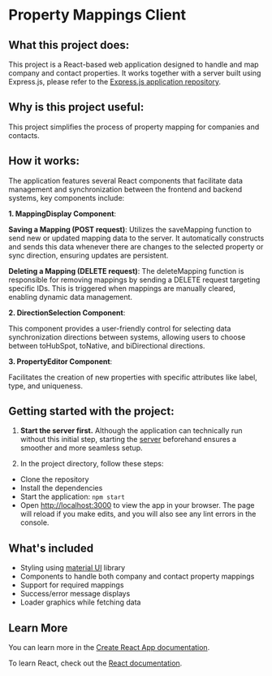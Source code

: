 # Property Mappings Client

## What this project does:

This project is a React-based web application designed to handle and map company and contact properties. It works together with a server built using Express.js, please refer to the [Express.js application repository](https://github.com/hubspotdev/property-mapping-server).

## Why is this project useful:
This project simplifies the process of property mapping for companies and contacts.

## How it works:
The application features several React components that facilitate data management and synchronization between the frontend and backend systems, key components include:

**1. MappingDisplay Component**:

**Saving a Mapping (POST request)**: Utilizes the saveMapping function to send new or updated mapping data to the server. It automatically constructs and sends this data whenever there are changes to the selected property or sync direction, ensuring updates are persistent.


**Deleting a Mapping (DELETE request)**: The deleteMapping function is responsible for removing mappings by sending a DELETE request targeting specific IDs. This is triggered when mappings are manually cleared, enabling dynamic data management.


**2. DirectionSelection Component**:

This component provides a user-friendly control for selecting data synchronization directions between systems, allowing users to choose between toHubSpot, toNative, and biDirectional directions.

**3. PropertyEditor Component**:

Facilitates the creation of new properties with specific attributes like label, type, and uniqueness.

## Getting started with the project:


1. **Start the server first.** Although the application can technically run without this initial step, starting the [server](https://github.com/hubspotdev/property-mapping-server) beforehand ensures a smoother and more seamless setup.

2. In the project directory, follow these steps:
- Clone the repository
- Install the dependencies
- Start the application:
   ``npm start``
- Open [http://localhost:3000](http://localhost:3000) to view the app in your browser. The page will reload if you make edits, and you will also see any lint errors in the console.

## What's included

- Styling using [material UI](https://mui.com/) library
- Components to handle both company and contact property mappings
- Support for required mappings
- Success/error message displays
- Loader graphics while fetching data

## Learn More

You can learn more in the [Create React App documentation](https://facebook.github.io/create-react-app/docs/getting-started).

To learn React, check out the [React documentation](https://reactjs.org/).
